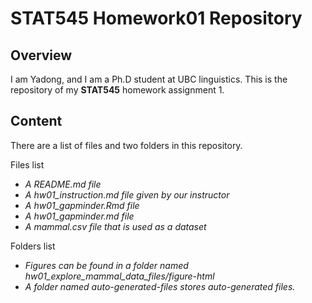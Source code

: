 # STAT545 Homework01 Repository
## Overview
I am Yadong, and I am a Ph.D student at UBC linguistics. This is the repository of my **STAT545** homework assignment 1. 

## Content
There are a list of files and two folders in this repository.

Files list
* *A README.md file*
* *A hw01_instruction.md file given by our instructor*
* *A hw01_gapminder.Rmd file*
* *A hw01_gapminder.md file*
* *A mammal.csv file that is used as a dataset*

Folders list
* *Figures can be found in a folder named hw01_explore_mammal_data_files/figure-html*
* *A folder named auto-generated-files stores auto-generated files.*